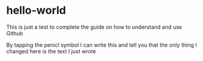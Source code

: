 # hello-world
This is just a test to complete the guide on how to understand and use Github

By tapping the penicl symbol I can write this and tell you that the only thing I changed here is the text I just wrote
